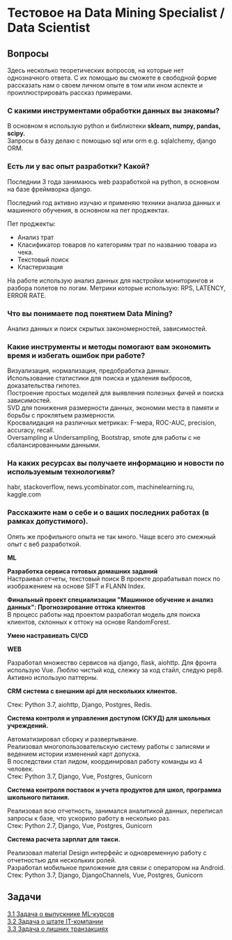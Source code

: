 # Тестовое на Data Mining Specialist / Data Scientist

## Вопросы
Здесь несколько теоретических вопросов, на которые нет однозначного ответа. С их помощью вы сможете в свободной форме рассказать нам о своем личном опыте в том или
ином аспекте и проиллюстрировать рассказ примерами.

### С какими инструментами обработки данных вы знакомы? 

В основном я использую python и библиотеки **sklearn, numpy, pandas, scipy.**  
Запросы в базу делаю с помощью sql или orm e.g. sqlalchemy, django ORM.

### Есть ли у вас опыт разработки? Какой?
Последнии 3 года занимаюсь web разработкой на python, в основном на базе фреймворка django.

Последний год активно изучаю и применяю техники анализа данных и машинного обучения, в основном на пет проджектах.

Пет проджекты:
- Анализ трат
- Класификатор товаров по категориям трат по названию товара из чека.
- Текстовый поиск
- Кластеризация

На работе использую анализ данных для настройки мониторингов и разбора полетов по логам. 
Метрики которые использую: RPS, LATENCY, ERROR RATE.


### Что вы понимаете под понятием Data Mining?

Анализ данных и поиск скрытых закономерностей, зависимостей.

### Какие инструменты и методы помогают вам экономить время и избегать ошибок при работе?

Визуализация, нормализация, предобработка данных.  
Использование статистики для поиска и удаления выбросов, доказательства гипотез.  
Построение простых моделей для выявления полезных фичей и поиска зависимостей.   
SVD для понижения размерности данных, экономии места в памяти и борьбы с проклятьем размерности.  
Кросвалидация на различных метриках: F-мера, ROC-AUC, precision, accuracy, recall.  
Oversampling и Undersampling, Bootstrap, smote для работы с не сбалансированными данными.  


### На каких ресурсах вы получаете информацию и новости по используемым технологиям?

habr, stackoverflow, news.ycombinator.com, machinelearning.ru, kaggle.com

### Расскажите нам о себе и о ваших последних работах (в рамках допустимого).

Опять же профильного опыта не так много. Чаще всего это смежный опыт с веб разработкой. 

**ML**

**Разработка сервиса готовых домашних заданий**  
Настраивал отчеты, текстовый поиск
В проекте дорабатывал поиск по изображением на основе SIFT и FLANN Index.


**Финальный проект специализации "Машинное обучение и анализ данных":  Прогнозирование оттока клиентов**  
В процесс работы над проектом разработал модель для поиска клиентов, склонных к оттоку на основе RandomForest.


**Умею настравивать CI/CD**

**WEB**

Разработал множество сервисов на django, flask, aiohttp. Для фронта использую Vue. Люблю чистый код, слежку за код стайл, следую pep8. Активно использую паттерны.  

**CRM система c внешним api для нескольких клиентов.**


Стек: 
Python 3.7, aiohttp, Django, Postgres, Redis. 


**Система контроля и управления доступом (СКУД) для школьных учреждений.**


Автоматизировал сборку и развертывание.  
Реализовал многопользовательскую систему работы с записями и ведением истории изменений карт допуска.  
В последствии стал лидом, координировал работу команды из 4 человек.  
Стек: Python 3.7, Django, Vue, Postgres, Gunicorn

**Система контроля поставок и учета продуктов для школ, программа школьного питания.**


Реализовал всю отчетность, занимался аналитикой данных, переписал запросы к базе, что ускорило работу в несколько раз.  
Стек: Python 2.7, Django, Vue, Postgres, Gunicorn


**Cистема расчета зарплат для такси.** 


Реализовал material Design интерфейс и одновременную работу с отчетностью для нескольких ролей.  
Разработал мобильное приложение для связи с оператором на Android.  
Стек: Python 3.7, Django, DjangoChannels, Vue, Postgres, Gunicorn


## Задачи
[3.1 Задача о выпускнике ML-курсов](docs/3.1%20%D0%97%D0%B0%D0%B4%D0%B0%D1%87%D0%B0%20%D0%BE%20%D0%B2%D1%8B%D0%BF%D1%83%D1%81%D0%BA%D0%BD%D0%B8%D0%BA%D0%B5%20ML-%D0%BA%D1%83%D1%80%D1%81%D0%BE%D0%B2.md)  
[3.2 Задача о штате IT-компании](docs/3.2%20%D0%97%D0%B0%D0%B4%D0%B0%D1%87%D0%B0%20%D0%BE%20%D1%88%D1%82%D0%B0%D1%82%D0%B5%20IT-%D0%BA%D0%BE%D0%BC%D0%BF%D0%B0%D0%BD%D0%B8%D0%B8.md)  
[3.3 Задача о лишних транзакциях](docs/3.3%20%D0%97%D0%B0%D0%B4%D0%B0%D1%87%D0%B0%20%D0%BE%20%D0%BB%D0%B8%D1%88%D0%BD%D0%B8%D1%85%20%D1%82%D1%80%D0%B0%D0%BD%D0%B7%D0%B0%D0%BA%D1%86%D0%B8%D1%8F%D1%85.md) 